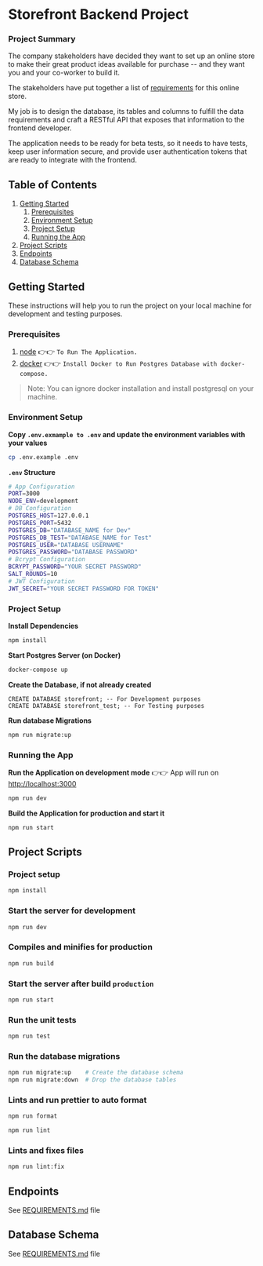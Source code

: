 # Storefront Backend Project

### Project Summary

The company stakeholders have decided they want to set up an online store to make their great product ideas available
for purchase -- and they want you and your co-worker to build it.

The stakeholders have put together a list of [requirements](REQUIREMENTS.md) for this online store.

My job is to design the database, its tables and columns to fulfill the data requirements and craft a RESTful API that
exposes that information to the frontend developer.

The application needs to be ready for beta tests, so it needs to have tests, keep user information secure, and provide
user authentication tokens that are ready to integrate with the frontend.

## Table of Contents

1. [Getting Started](#getting-started)
    1. [Prerequisites](#prerequisites)
    2. [Environment Setup](#environment-setup)
    3. [Project Setup](#project-setup)
    4. [Running the App](#running-the-app)
2. [Project Scripts](#project-scripts)
3. [Endpoints](#endpoints)
4. [Database Schema](#database-schema)

## Getting Started

These instructions will help you to run the project on your local machine for development and testing
purposes.

### Prerequisites

1. [node](https://nodejs.org/en/)  👉👉  ``To Run The Application.``
2. [docker](https://www.docker.com/products/docker-desktop/)
   👉👉  ``Install Docker to Run Postgres Database with docker-compose.``

> Note: You can ignore docker installation and install postgresql on your machine.

### Environment Setup

**Copy ``.env.exmample to .env`` and update the environment variables with your values**

```bash
cp .env.example .env
```

**``.env`` Structure**

```bash
# App Configuration
PORT=3000
NODE_ENV=development
# DB Configuration
POSTGRES_HOST=127.0.0.1
POSTGRES_PORT=5432
POSTGRES_DB="DATABASE_NAME for Dev"
POSTGRES_DB_TEST="DATABASE_NAME for Test"
POSTGRES_USER="DATABASE USERNAME"
POSTGRES_PASSWORD="DATABASE PASSWORD"
# Bcrypt Configuration
BCRYPT_PASSWORD="YOUR SECRET PASSWORD"
SALT_ROUNDS=10
# JWT Configuration
JWT_SECRET="YOUR SECRET PASSWORD FOR TOKEN"
```

### Project Setup

**Install Dependencies**

```bash
npm install
```

**Start Postgres Server (on Docker)**

```bash
docker-compose up
```

**Create the Database, if not already created**

```postgresql
CREATE DATABASE storefront; -- For Development purposes
CREATE DATABASE storefront_test; -- For Testing purposes
```

**Run database Migrations**

```bash
npm run migrate:up
```

### Running the App

**Run the Application on development mode** 👉👉 App will run on [http://localhost:3000](http://localhost:3000)

```bash
npm run dev
```

**Build the Application for production and start it**

```bash
npm run start
```

## Project Scripts

### Project setup

```bash
npm install
```

### Start the server for development

```bash
npm run dev
```

### Compiles and minifies for production

```bash
npm run build
```

### Start the server after build `production`

```bash
npm run start
```

### Run the unit tests

```bash
npm run test
```

### Run the database migrations

```bash
npm run migrate:up    # Create the database schema
npm run migrate:down  # Drop the database tables
```

### Lints and run prettier to auto format

```bash
npm run format
```

```bash
npm run lint
```

### Lints and fixes files

```bash
npm run lint:fix
```

## Endpoints

See [REQUIREMENTS.md](REQUIREMENTS.md) file

## Database Schema

See [REQUIREMENTS.md](REQUIREMENTS.md) file
